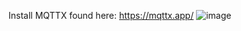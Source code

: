 Install MQTTX found here:
https://mqttx.app/
![image](https://github.com/RamiDarwiche/MQTTPublish/assets/127231412/68051569-a1c5-4633-bde5-502b26d5003c)
